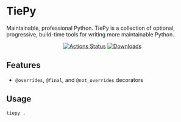 # TiePy

Maintainable, professional Python.
TiePy is a collection of optional, progressive, build-time tools for writing more maintainable Python.

<p align="center">
<a href="https://github.com/gricey432/tiepy/actions"><img alt="Actions Status" src="https://github.com/gricey432/tiepy/workflows/Upload%20Python%20Package/badge.svg"></a>
<a href="https://pepy.tech/project/tiepy"><img alt="Downloads" src="https://pepy.tech/badge/piepy"></a>
</p>

## Features

* `@overrides`, `@final`, and `@not_overrides` decorators

## Usage

```bash
tiepy .
```

